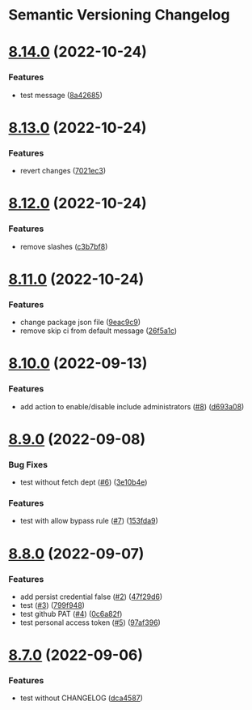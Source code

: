 # Semantic Versioning Changelog

# [8.14.0](https://github.com/adrianostas/flutter-monorepo/compare/v8.13.0...v8.14.0) (2022-10-24)


### Features

* test message ([8a42685](https://github.com/adrianostas/flutter-monorepo/commit/8a426858e2058f5d8ea1f3f39f9170b117e6afc5))

# [8.13.0](https://github.com/adrianostas/flutter-monorepo/compare/v8.12.0...v8.13.0) (2022-10-24)


### Features

* revert changes ([7021ec3](https://github.com/adrianostas/flutter-monorepo/commit/7021ec3880bea2b9b29562eba6a82eb801daa54e))

# [8.12.0](https://github.com/adrianostas/flutter-monorepo/compare/v8.11.0...v8.12.0) (2022-10-24)


### Features

* remove slashes ([c3b7bf8](https://github.com/adrianostas/flutter-monorepo/commit/c3b7bf8846121d0f881a7166fdef13bdc45839d9))

# [8.11.0](https://github.com/adrianostas/flutter-monorepo/compare/v8.10.0...v8.11.0) (2022-10-24)


### Features

* change package json file ([9eac9c9](https://github.com/adrianostas/flutter-monorepo/commit/9eac9c93b2625843c2815e175bb63758291eefcb))
* remove skip ci from default message ([26f5a1c](https://github.com/adrianostas/flutter-monorepo/commit/26f5a1cb9fe2d985bc443db14d1ee14658802d0e))

# [8.10.0](https://github.com/adrianostas/flutter-monorepo/compare/v8.9.0...v8.10.0) (2022-09-13)


### Features

* add action to enable/disable include administrators ([#8](https://github.com/adrianostas/flutter-monorepo/issues/8)) ([d693a08](https://github.com/adrianostas/flutter-monorepo/commit/d693a089f0aa56007ee17cdf5210b7ce058b5fc7))

# [8.9.0](https://github.com/adrianostas/flutter-monorepo/compare/v8.8.0...v8.9.0) (2022-09-08)


### Bug Fixes

* test without fetch dept ([#6](https://github.com/adrianostas/flutter-monorepo/issues/6)) ([3e10b4e](https://github.com/adrianostas/flutter-monorepo/commit/3e10b4e2c8437d4a392c6a3290317cf44560cde0))


### Features

* test with allow bypass rule ([#7](https://github.com/adrianostas/flutter-monorepo/issues/7)) ([153fda9](https://github.com/adrianostas/flutter-monorepo/commit/153fda98930c0a0b68619ea8a28f5fdd5d167a71))

# [8.8.0](https://github.com/adrianostas/flutter-monorepo/compare/v8.7.0...v8.8.0) (2022-09-07)


### Features

* add persist credential false ([#2](https://github.com/adrianostas/flutter-monorepo/issues/2)) ([47f29d6](https://github.com/adrianostas/flutter-monorepo/commit/47f29d6e9ba5c87a00a39e5e862a738a8c0ba7ab))
* test ([#3](https://github.com/adrianostas/flutter-monorepo/issues/3)) ([799f948](https://github.com/adrianostas/flutter-monorepo/commit/799f948fe0d0cca4bff7a8534490141ea9802095))
* test github PAT ([#4](https://github.com/adrianostas/flutter-monorepo/issues/4)) ([0c6a82f](https://github.com/adrianostas/flutter-monorepo/commit/0c6a82fec79e7f4543845b291ca7876992490abc))
* test personal access token ([#5](https://github.com/adrianostas/flutter-monorepo/issues/5)) ([97af396](https://github.com/adrianostas/flutter-monorepo/commit/97af39654dec4e1bb3fa57f4b06a1c3243bd1d24))

# [8.7.0](https://github.com/adrianostas/flutter-monorepo/compare/v8.6.0...v8.7.0) (2022-09-06)


### Features

* test without CHANGELOG ([dca4587](https://github.com/adrianostas/flutter-monorepo/commit/dca4587f292680bf636493f977f6b3a080393dcd))
